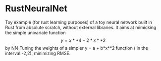 # RustNeuralNet
Toy example (for rust learning purposes) of a toy neural network built in Rust from absolute scratch, without external libraries.
It aims at mimicking the simple univariate function 
$$y = x**4 - 2 * x**2$$ by NN-Tuning the weights of a simpler y = a + b*x**2 function ( in the interval -2,2), minimizing RMSE.
